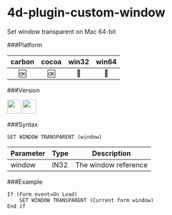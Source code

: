 # 4d-plugin-custom-window
Set window transparent on Mac 64-bit

###Platform

| carbon | cocoa | win32 | win64 |
|:------:|:-----:|:---------:|:---------:|
|🆗|🆗|🚫|🚫|

###Version

<img src="https://cloud.githubusercontent.com/assets/1725068/22371270/93e3661c-e4d9-11e6-9021-4a9754c70630.png" width="32" height="32" /> <img src="https://cloud.githubusercontent.com/assets/1725068/18940648/2192ddba-8645-11e6-864d-6d5692d55717.png" width="32" height="32" />

###Syntax

```
SET WINDOW TRANSPARENT (window)
```

Parameter|Type|Description
------------|------|----
window|IN32|The window reference

###Example

```
If (Form event=On Load)
	SET WINDOW TRANSPARENT (Current form window)
End if 
```

